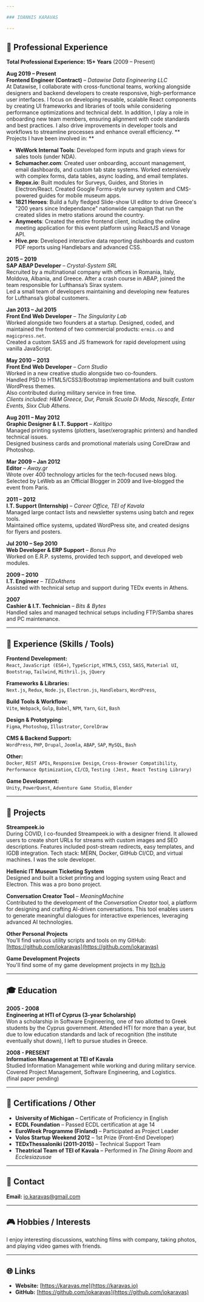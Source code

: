 ```yaml
---

### IOANNIS KARAVAS

---
```


## 💼 Professional Experience

**Total Professional Experience: 15+ Years** (2009 – Present)

**Aug 2019 – Present**  
**Frontend Engineer (Contract)** – *Datawise Data Engineering LLC*  
At Datawise, I collaborate with cross-functional teams, working alongside designers and backend developers to create responsive, high-performance user interfaces. 
I focus on developing reusable, scalable React components by creating UI frameworks and libraries of tools while considering performance optimizations and technical debt. 
In addition, I play a role in onboarding new team members, ensuring alignment with code standards and best practices. I also drive improvements in developer tools and workflows to streamline processes and enhance overall efficiency.
** Projects I have been involved in: **
- **WeWork Internal Tools**: Developed form inputs and graph views for sales tools (under NDA).
- **Schumacher.com**: Created user onboarding, account management, email dashboards, and custom tab state systems. Worked extensively with complex forms, data tables, async loading, and email templates.
- **Repox.io**: Built modules for Surveys, Guides, and Stories in Electron/React. Created Google Forms-style survey system and CMS-powered guides for mobile museum apps.
- **1821 Heroes**: Build a fully fledged Slide-show UI editor to drive Greece's "200 years since Independance" nationwide campaign that run the created slides in metro stations around the country.
- **Anymeets**: Created the entire frontend client, including the online meeting application for this event platform using ReactJS and Vonage API.
- **Hive.pro**: Developed interactive data reporting dashboards and custom PDF reports using Handlebars and advanced CSS.

**2015 – 2019**  
**SAP ABAP Developer** – *Crystal-System SRL*  
Recruited by a multinational company with offices in Romania, Italy, Moldova, Albania, and Greece. After a crash course in ABAP, joined the team responsible for Lufthansa’s Sirax system.  
Led a small team of developers maintaining and developing new features for Lufthansa’s global customers.

**Jan 2013 – Jul 2015**  
**Front End Web Developer** – *The Singularity Lab*  
Worked alongside two founders at a startup. Designed, coded, and maintained the frontend of two commercial products: `ermis.co` and `magicpress.net`.  
Created a custom SASS and JS framework for rapid development using vanilla JavaScript.

**May 2010 – 2013**  
**Front End Web Developer** – *Corn Studio*  
Worked in a new creative studio alongside two co-founders.  
Handled PSD to HTML5/CSS3/Bootstrap implementations and built custom WordPress themes.  
Also contributed during military service in free time.  
*Clients included: H&M Greece, Dur, Pansik Scuola Di Moda, Nescafe, Enter Events, Sixx Club Athens.*

**Aug 2011 – May 2012**  
**Graphic Designer & I.T. Support** – *Kalitipo*  
Managed printing systems (plotters, laser/xerographic printers) and handled technical issues.  
Designed business cards and promotional materials using CorelDraw and Photoshop.

**Mar 2009 – Jan 2012**  
**Editor** – *Away.gr*  
Wrote over 400 technology articles for the tech-focused news blog.  
Selected by LeWeb as an Official Blogger in 2009 and live-blogged the event from Paris.

**2011 – 2012**  
**I.T. Support (Internship)** – *Career Office, TEI of Kavala*  
Managed large contact lists and newsletter systems using batch and regex tools.  
Maintained office systems, updated WordPress site, and created designs for flyers and posters.

**Jul 2010 – Sep 2010**  
**Web Developer & ERP Support** – *Bonus Pro*  
Worked on E.R.P. systems, provided tech support, and developed web modules.

**2009 – 2010**  
**I.T. Engineer** – *TEDxAthens*  
Assisted with technical setup and support during TEDx events in Athens.

**2007**  
**Cashier & I.T. Technician** – *Bits & Bytes*  
Handled sales and managed technical setups including FTP/Samba shares and PC maintenance.

---

## 🧰 Experience (Skills / Tools)

**Frontend Development:**  
`React`, `JavaScript (ES6+)`, `TypeScript`, `HTML5`, `CSS3`, `SASS`, `Material UI`, `Bootstrap`, `Tailwind`, `Mithril.js`, `jQuery`

**Frameworks & Libraries:**  
`Next.js`, `Redux`, `Node.js`, `Electron.js`, `Handlebars`, `WordPress`, 

**Build Tools & Workflow:**  
`Vite`, `Webpack`, `Gulp`, `Babel`, `NPM`, `Yarn`, `Git`, `Bash`

**Design & Prototyping:**  
`Figma`, `Photoshop`, `Illustrator`, `CorelDraw`

**CMS & Backend Support:**  
`WordPress`, `PHP`, `Drupal`, `Joomla`, `ABAP`, `SAP`, `MySQL`, `Bash`

**Other:**  
`Docker`, `REST APIs`, `Responsive Design`, `Cross-Browser Compatibility`, `Performance Optimization`, `CI/CD`, `Testing (Jest, React Testing Library)`

**Game Development:**  
`Unity`, `PowerQuest`, `Adventure Game Studio`, `Blender`

---

## 🧪 Projects

**Streampeek.io**  
During COVID, I co-founded Streampeek.io with a designer friend. It allowed users to create short URLs for streams with custom images and SEO descriptions. Features included post-stream redirects, easy templates, and IGDB integration. Tech stack: MERN, Docker, GitHub CI/CD, and virtual machines. I was the sole developer.

**Hellenic IT Museum Ticketing System**  
Designed and built a ticket printing and logging system using React and Electron. This was a pro bono project.

**Conversation Creator Tool** – *MeaningMachine*  
Contributed to the development of the *Conversation Creator* tool, a platform for designing and crafting AI-driven conversations. This tool enables users to generate meaningful dialogues for interactive experiences, leveraging advanced AI technologies. 

**Other Personal Projects**  
You’ll find various utility scripts and tools on my GitHub: [https://github.com/iokaravas](https://github.com/iokaravas)

**Game Development Projects**  
You'll find some of my game development projects in my [Itch.io](https://karavas.itch.io/)

---

## 🎓 Education

**2005 - 2008**  
**Engineering at HTI of Cyprus (3-year Scholarship)**  
Won a scholarship in Software Engineering, one of two allotted to Greek students by the Cyprus government. Attended HTI for more than a year, but due to low education standards and lack of recognition (the institute eventually shut down), I left to pursue studies in Greece.

**2008 - PRESENT**  
**Information Management at TEI of Kavala**  
Studied Information Management while working and during military service. Covered Project Management, Software Engineering, and Logistics.  
(final paper pending)

---

## 📜 Certifications / Other

- **University of Michigan** – Certificate of Proficiency in English
- **ECDL Foundation** – Passed ECDL certification at age 14
- **EuroWeek Programme (Finland)** – Participated as Project Leader
- **Volos Startup Weekend 2012** – 1st Prize (Front-End Developer)
- **TEDxThessaloniki (2011–2015)** – Technical Support Team
- **Theatrical Team of TEI of Kavala** – Performed in *The Dining Room* and *Ecclesiazusae*

---

## 📧 Contact

**Email:** [io.karavas@gmail.com](mailto:io.karavas@gmail.com)

---

## 🎮 Hobbies / Interests

I enjoy interesting discussions, watching films with company, taking photos, and playing video games with friends.

---

## 🌐 Links

- **Website:** [https://karavas.me](https://karavas.io)
- **GitHub:** [https://github.com/iokaravas](https://github.com/iokaravas)
